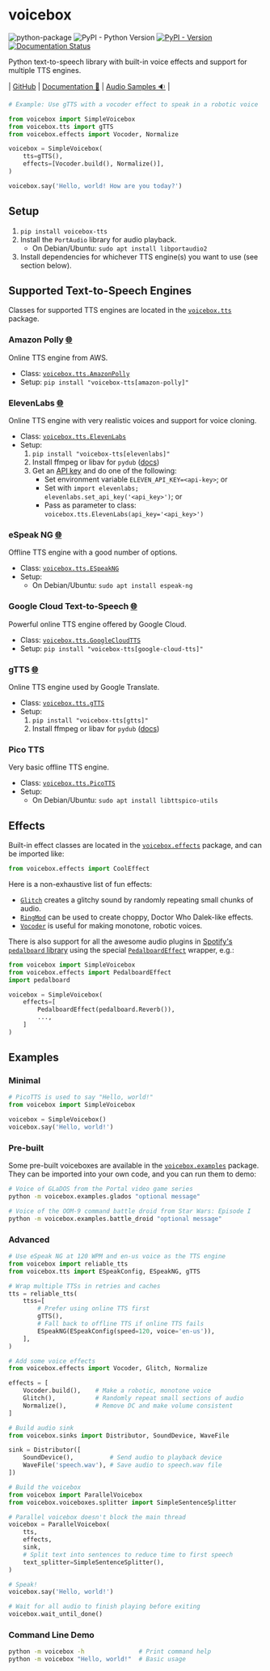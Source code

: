# voicebox

![python-package](https://github.com/austin-bowen/voicebox/actions/workflows/python-package.yml/badge.svg)
![PyPI - Python Version](https://img.shields.io/pypi/pyversions/voicebox-tts)
[![PyPI - Version](https://img.shields.io/pypi/v/voicebox-tts)](https://pypi.org/project/voicebox-tts/)
[![Documentation Status](https://readthedocs.org/projects/voicebox/badge/?version=latest)](https://voicebox.readthedocs.io/en/latest/?badge=latest)

Python text-to-speech library with built-in voice effects and support for multiple TTS engines.

| [GitHub](https://github.com/austin-bowen/voicebox/)
| [Documentation 📘](https://voicebox.readthedocs.io)
| [Audio Samples 🔉](samples)
|

```python
# Example: Use gTTS with a vocoder effect to speak in a robotic voice

from voicebox import SimpleVoicebox
from voicebox.tts import gTTS
from voicebox.effects import Vocoder, Normalize

voicebox = SimpleVoicebox(
    tts=gTTS(),
    effects=[Vocoder.build(), Normalize()],
)

voicebox.say('Hello, world! How are you today?')
```

## Setup

1. `pip install voicebox-tts`
2. Install the `PortAudio` library for audio playback.
   - On Debian/Ubuntu: `sudo apt install libportaudio2`
3. Install dependencies for whichever TTS engine(s) you want to use (see section below).

## Supported Text-to-Speech Engines

Classes for supported TTS engines are located in the
[`voicebox.tts`](voicebox.tts) package.

### Amazon Polly [🌐](https://aws.amazon.com/polly/)

Online TTS engine from AWS.

- Class: [`voicebox.tts.AmazonPolly`](voicebox.tts.amazonpolly.AmazonPolly)
- Setup: `pip install "voicebox-tts[amazon-polly]"`

### ElevenLabs [🌐](https://elevenlabs.io/)

Online TTS engine with very realistic voices and support for voice cloning.

- Class: [`voicebox.tts.ElevenLabs`](voicebox.tts.elevenlabs.ElevenLabs)
- Setup:
  1. `pip install "voicebox-tts[elevenlabs]"`
  2. Install ffmpeg or libav for `pydub` ([docs](https://github.com/jiaaro/pydub#getting-ffmpeg-set-up))
  3. Get an [API key](https://elevenlabs.io/docs/api-reference/authentication)
     and do one of the following:
     - Set environment variable `ELEVEN_API_KEY=<api-key>`; or
     - Set with `import elevenlabs; elevenlabs.set_api_key('<api_key>')`; or
     - Pass as parameter to class: `voicebox.tts.ElevenLabs(api_key='<api_key>')`

### eSpeak NG [🌐](https://github.com/espeak-ng/espeak-ng)

Offline TTS engine with a good number of options.

- Class: [`voicebox.tts.ESpeakNG`](voicebox.tts.espeakng.ESpeakNG)
- Setup:
  - On Debian/Ubuntu: `sudo apt install espeak-ng`

### Google Cloud Text-to-Speech [🌐](https://cloud.google.com/text-to-speech)

Powerful online TTS engine offered by Google Cloud.

- Class: [`voicebox.tts.GoogleCloudTTS`](voicebox.tts.googlecloudtts.GoogleCloudTTS)
- Setup: `pip install "voicebox-tts[google-cloud-tts]"`

### gTTS [🌐](https://github.com/pndurette/gTTS)

Online TTS engine used by Google Translate.

- Class: [`voicebox.tts.gTTS`](voicebox.tts.gtts.gTTS)
- Setup:
  1. `pip install "voicebox-tts[gtts]"`
  2. Install ffmpeg or libav for `pydub` ([docs](https://github.com/jiaaro/pydub#getting-ffmpeg-set-up))

### Pico TTS

Very basic offline TTS engine.

- Class: [`voicebox.tts.PicoTTS`](voicebox.tts.picotts.PicoTTS)
- Setup:
  - On Debian/Ubuntu: `sudo apt install libttspico-utils`

## Effects

Built-in effect classes are located in the
[`voicebox.effects`](voicebox.effects) package,
and can be imported like:

```python
from voicebox.effects import CoolEffect
```

Here is a non-exhaustive list of fun effects:
- [`Glitch`](voicebox.effects.glitch.Glitch)
  creates a glitchy sound by randomly repeating small chunks of audio.
- [`RingMod`](voicebox.effects.modulation.RingMod)
  can be used to create choppy, Doctor Who Dalek-like effects.
- [`Vocoder`](voicebox.effects.vocoder.Vocoder)
  is useful for making monotone, robotic voices.

There is also support for all the awesome audio plugins in
[Spotify's `pedalboard` library](https://spotify.github.io/pedalboard/index.html)
using the special [`PedalboardEffect`](voicebox.effects.pedalboard.PedalboardEffect)
wrapper, e.g.:

```python
from voicebox import SimpleVoicebox
from voicebox.effects import PedalboardEffect
import pedalboard

voicebox = SimpleVoicebox(
    effects=[
        PedalboardEffect(pedalboard.Reverb()),
        ...,
    ]
)
```

## Examples

### Minimal

```python
# PicoTTS is used to say "Hello, world!"
from voicebox import SimpleVoicebox

voicebox = SimpleVoicebox()
voicebox.say('Hello, world!')
```

### Pre-built

Some pre-built voiceboxes are available in the
[`voicebox.examples`](voicebox.examples) package.
They can be imported into your own code, and you can run them to demo:

```bash
# Voice of GLaDOS from the Portal video game series
python -m voicebox.examples.glados "optional message"

# Voice of the OOM-9 command battle droid from Star Wars: Episode I
python -m voicebox.examples.battle_droid "optional message"
```

### Advanced

```python
# Use eSpeak NG at 120 WPM and en-us voice as the TTS engine
from voicebox import reliable_tts
from voicebox.tts import ESpeakConfig, ESpeakNG, gTTS

# Wrap multiple TTSs in retries and caches
tts = reliable_tts(
    ttss=[
        # Prefer using online TTS first
        gTTS(),
        # Fall back to offline TTS if online TTS fails
        ESpeakNG(ESpeakConfig(speed=120, voice='en-us')),
    ],
)

# Add some voice effects
from voicebox.effects import Vocoder, Glitch, Normalize

effects = [
    Vocoder.build(),    # Make a robotic, monotone voice
    Glitch(),           # Randomly repeat small sections of audio
    Normalize(),        # Remove DC and make volume consistent
]

# Build audio sink
from voicebox.sinks import Distributor, SoundDevice, WaveFile

sink = Distributor([
    SoundDevice(),          # Send audio to playback device
    WaveFile('speech.wav'), # Save audio to speech.wav file
])

# Build the voicebox
from voicebox import ParallelVoicebox
from voicebox.voiceboxes.splitter import SimpleSentenceSplitter

# Parallel voicebox doesn't block the main thread
voicebox = ParallelVoicebox(
    tts,
    effects,
    sink,
    # Split text into sentences to reduce time to first speech
    text_splitter=SimpleSentenceSplitter(),
)

# Speak!
voicebox.say('Hello, world!')

# Wait for all audio to finish playing before exiting
voicebox.wait_until_done()
```

### Command Line Demo

```bash
python -m voicebox -h               # Print command help
python -m voicebox "Hello, world!"  # Basic usage
```
